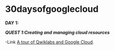 # 30daysofgooglecloud
**DAY 1:**

***QUEST 1:Creating and managing cloud resources***

-Link
[A tour of Qwiklabs and Google Cloud](https://google.qwiklabs.com/focuses/2794?parent=catalog).
